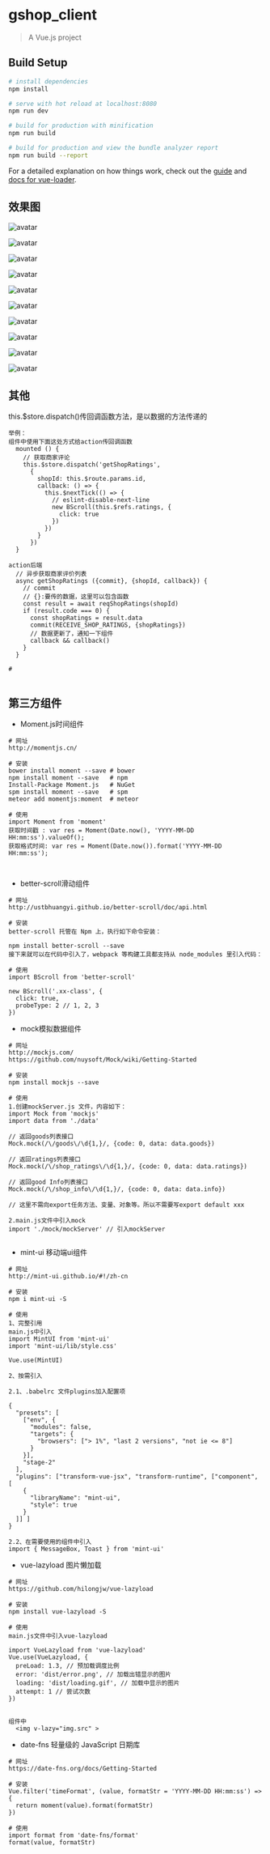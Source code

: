# gshop_client

> A Vue.js project

## Build Setup

``` bash
# install dependencies
npm install

# serve with hot reload at localhost:8080
npm run dev

# build for production with minification
npm run build

# build for production and view the bundle analyzer report
npm run build --report
```

For a detailed explanation on how things work, check out the [guide](http://vuejs-templates.github.io/webpack/) and [docs for vue-loader](http://vuejs.github.io/vue-loader).

## 效果图

![avatar](./readme/images/19012101.png)

![avatar](./readme/images/19012102.png)

![avatar](./readme/images/19012103.png)

![avatar](./readme/images/19012104.png)

![avatar](./readme/images/19012105.png)

![avatar](./readme/images/19012106.png)

![avatar](./readme/images/19012107.png)

![avatar](./readme/images/19012108.png)

![avatar](./readme/images/19012109.png)

![avatar](./readme/images/19012110.png)


## 其他
this.$store.dispatch()传回调函数方法，是以数据的方法传递的
```
举例：
组件中使用下面这处方式给action传回调函数
  mounted () {
    // 获取商家评论
    this.$store.dispatch('getShopRatings',
      {
        shopId: this.$route.params.id,
        callback: () => {
          this.$nextTick(() => {
            // eslint-disable-next-line
            new BScroll(this.$refs.ratings, {
              click: true
            })
          })
        }
      })
  }

action后端
  // 异步获取商家评价列表
  async getShopRatings ({commit}, {shopId, callback}) {
    // commit
    // {}:要传的数据，这里可以包含函数
    const result = await reqShopRatings(shopId)
    if (result.code === 0) {
      const shopRatings = result.data
      commit(RECEIVE_SHOP_RATINGS, {shopRatings})
      // 数据更新了，通知一下组件
      callback && callback()
    }
  }

#


```

## 第三方组件
* Moment.js时间组件
```
# 网址
http://momentjs.cn/

# 安装
bower install moment --save # bower
npm install moment --save   # npm
Install-Package Moment.js   # NuGet
spm install moment --save   # spm
meteor add momentjs:moment  # meteor

# 使用
import Moment from 'moment'
获取时间戳 : var res = Moment(Date.now(), 'YYYY-MM-DD HH:mm:ss').valueOf();
获取格式时间: var res = Moment(Date.now()).format('YYYY-MM-DD HH:mm:ss');



```
* better-scroll滑动组件

```
# 网址
http://ustbhuangyi.github.io/better-scroll/doc/api.html

# 安装
better-scroll 托管在 Npm 上，执行如下命令安装：

npm install better-scroll --save
接下来就可以在代码中引入了，webpack 等构建工具都支持从 node_modules 里引入代码：

# 使用
import BScroll from 'better-scroll'

new BScroll('.xx-class', {
  click: true,
  probeType: 2 // 1, 2, 3
})

```

* mock模拟数据组件
```
# 网址
http://mockjs.com/
https://github.com/nuysoft/Mock/wiki/Getting-Started

# 安装
npm install mockjs --save

# 使用
1.创建mockServer.js 文件，内容如下：
import Mock from 'mockjs'
import data from './data'

// 返回goods列表接口
Mock.mock(/\/goods\/\d{1,}/, {code: 0, data: data.goods})

// 返回ratings列表接口
Mock.mock(/\/shop_ratings\/\d{1,}/, {code: 0, data: data.ratings})

// 返回good Info列表接口
Mock.mock(/\/shop_info\/\d{1,}/, {code: 0, data: data.info})

// 这里不需向export任务方法、变量、对象等。所以不需要写export default xxx

2.main.js文件中引入mock
import './mock/mockServer' // 引入mockServer


```

* mint-ui 移动端ui组件
```
# 网址
http://mint-ui.github.io/#!/zh-cn

# 安装
npm i mint-ui -S

# 使用
1、完整引用
main.js中引入
import MintUI from 'mint-ui'
import 'mint-ui/lib/style.css'

Vue.use(MintUI)

2、按需引入

2.1、.babelrc 文件plugins加入配置项

{
  "presets": [
    ["env", {
      "modules": false,
      "targets": {
        "browsers": ["> 1%", "last 2 versions", "not ie <= 8"]
      }
    }],
    "stage-2"
  ],
  "plugins": ["transform-vue-jsx", "transform-runtime", ["component", [
    {
      "libraryName": "mint-ui",
      "style": true
    }
  ]] ]
}

2.2、在需要使用的组件中引入
import { MessageBox, Toast } from 'mint-ui'

```

* vue-lazyload 图片懒加载
```
# 网址
https://github.com/hilongjw/vue-lazyload

# 安装
npm install vue-lazyload -S

# 使用
main.js文件中引入vue-lazyload

import VueLazyload from 'vue-lazyload'
Vue.use(VueLazyload, {
  preLoad: 1.3, // 预加载调度比例
  error: 'dist/error.png', // 加载出错显示的图片
  loading: 'dist/loading.gif', // 加载中显示的图片
  attempt: 1 // 尝试次数
})


组件中
  <img v-lazy="img.src" >
```

* date-fns 轻量级的 JavaScript 日期库
```
# 网址
https://date-fns.org/docs/Getting-Started

# 安装
Vue.filter('timeFormat', (value, formatStr = 'YYYY-MM-DD HH:mm:ss') => {
  return moment(value).format(formatStr)
})

# 使用
import format from 'date-fns/format'
format(value, formatStr)

```

